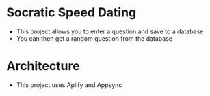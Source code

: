 # Socratic Speed Dating

  * This project allows you to enter a question and save to a database
  * You can then get a random question from the database

# Architecture
  * This project uses Aplify and Appsync
